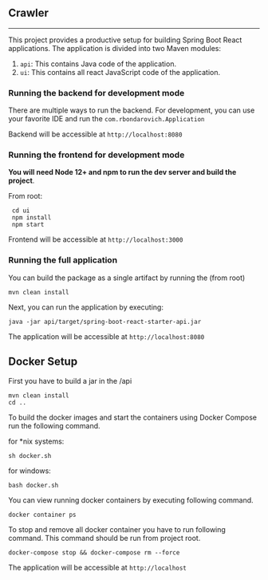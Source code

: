 ## Crawler

-----





This project provides a productive setup for building Spring Boot React applications. The application is divided into two Maven modules:

1. `api`: This contains Java code of the application.
2. `ui`: This contains all react JavaScript code of the application.



### Running the backend for development mode

There are multiple ways to run the backend. For development, you can use your favorite IDE and run the
`com.rbondarovich.Application`

Backend will be accessible at `http://localhost:8080`

### Running the frontend for development mode

**You will need Node 12+ and npm to run the dev server and build the project**.

From root:
```
 cd ui
 npm install
 npm start
```
Frontend will be accessible at `http://localhost:3000`

### Running the full application

You can build the package as a single artifact by running the (from root)
```
mvn clean install
```
Next, you can run the application by executing:

```
java -jar api/target/spring-boot-react-starter-api.jar
```

The application will be accessible at `http://localhost:8080`

## Docker Setup

First you have to build a jar in the /api

```
mvn clean install
cd ..
```

To build the docker images and start the containers using Docker Compose run the following command. 


for *nix systems:

```
sh docker.sh
```
for windows:

```
bash docker.sh
```

You can view running docker containers by executing following command.

```
docker container ps
``` 

To stop and remove all docker container you have to run following command. 
This command should be run from project root.

```
docker-compose stop && docker-compose rm --force
``` 

The application will be accessible at `http://localhost`